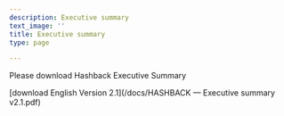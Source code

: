 ```yaml
---
description: Executive summary
text_image: ''
title: Executive summary
type: page

---
```

Please download Hashback Executive Summary

[download English Version 2.1](/docs/HASHBACK — Executive summary v2.1.pdf)
